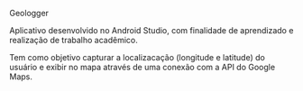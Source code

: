Geologger

Aplicativo desenvolvido no Android Studio, com finalidade de aprendizado e realização de trabalho acadêmico.

Tem como objetivo capturar a localizacação (longitude e latitude) do usuário e exibir no mapa através de uma conexão com a API do Google Maps.
